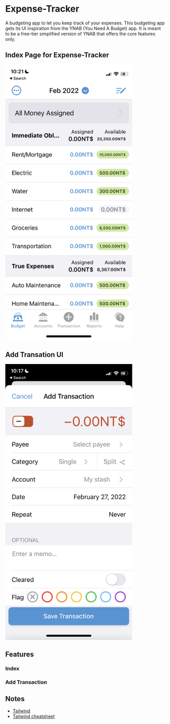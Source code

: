 # Expense-Tracker
A budgeting app to let you keep track of your expenses. This budgeting app gets its UI inspiration from the YNAB (You Need A Budget) app. It is meant to be a free-tier simplified version of YNAB that offers the core features only.

## Index Page for Expense-Tracker
<img src="./readme-assets/expense-tracker-index.jpeg" alt="drawing" width="400"/>

## Add Transation UI
<img src="./readme-assets/add-transation.jpeg" alt="drawing" width="400"/>

## Features
### Index
### Add Transaction

## Notes
- [Tailwind](https://tailwindcss.com/)
- [Tailwind cheatsheet](https://tailwindcomponents.com/cheatsheet/)

